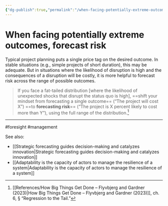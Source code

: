 ```yaml
---
{"dg-publish":true,"permalink":"/when-facing-potentially-extreme-outcomes-forecast-risk/"}
---
```



# When facing potentially extreme outcomes, forecast risk

Typical project planning puts a single price tag on the desired outcome. In stable situations (e.g., simple projects of short duration), this may be adequate. But in situations where the likelihood of disruption is high and the consequences of a disruption will be costly, it is more helpful to forecast risk across the range of possible outcomes.

> If you face a fat-tailed distribution \[where the likelihood of unexpected shocks that disrupt the status quo is high\], ==shift your mindset from forecasting a single outcome== (“The project will cost X”) ==to **forecasting risk**== (“The project is X percent likely to cost more than Y”), using the full range of the distribution.[^1]


---
#foresight #management 

See also:
- [[Strategic forecasting guides decision-making and catalyzes innovation\|Strategic forecasting guides decision-making and catalyzes innovation]]
- [[Adaptability is the capacity of actors to manage the resilience of a system\|Adaptability is the capacity of actors to manage the resilience of a system]]

[^1]: [[References/How Big Things Get Done – Flyvbjerg and Gardner (2023)\|How Big Things Get Done – Flyvbjerg and Gardner (2023)]], ch. 6, § “Regression to the Tail.”